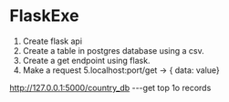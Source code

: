 # FlaskExe
1. Create flask api
2. Create a table in postgres database using a csv. 
3. Create a get endpoint using flask. 
4. Make a request 
5.localhost:port/get -> { data: value}

http://127.0.0.1:5000/country_db   ---get top 1o records

